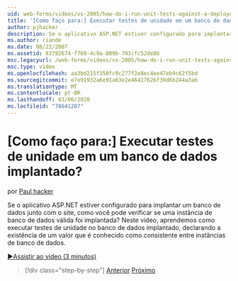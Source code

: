 ```yaml
---
uid: web-forms/videos/vs-2005/how-do-i-run-unit-tests-against-a-deployed-database
title: '[Como faço para:] Executar testes de unidade em um banco de dados implantado? | Microsoft Docs'
author: pjhacker
description: Se o aplicativo ASP.NET estiver configurado para implantar um banco de dados junto com o site, como você pode verificar se uma instância de banco de dados válida foi implantada?...
ms.author: riande
ms.date: 08/22/2007
ms.assetid: 83792674-f769-4c9a-889b-701cfc52de8b
msc.legacyurl: /web-forms/videos/vs-2005/how-do-i-run-unit-tests-against-a-deployed-database
msc.type: video
ms.openlocfilehash: aa3bd215f358fc0c277f2e8ec4ee47eb9c62f5bd
ms.sourcegitcommit: e7e91932a6e91a63e2e46417626f39d6b244a3ab
ms.translationtype: MT
ms.contentlocale: pt-BR
ms.lasthandoff: 03/06/2020
ms.locfileid: "78641207"
---
```

# <a name="how-do-i-run-unit-tests-against-a-deployed-database"></a>[Como faço para:] Executar testes de unidade em um banco de dados implantado?

por [Paul hacker](https://github.com/pjhacker)

Se o aplicativo ASP.NET estiver configurado para implantar um banco de dados junto com o site, como você pode verificar se uma instância de banco de dados válida foi implantada? Neste vídeo, aprendemos como executar testes de unidade no banco de dados implantado, declarando a existência de um valor que é conhecido como consistente entre instâncias de banco de dados.

[&#9654;Assistir ao vídeo (3 minutos)](https://channel9.msdn.com/Blogs/ASP-NET-Site-Videos/how-do-i-run-unit-tests-against-a-deployed-database)

> [!div class="step-by-step"]
> [Anterior](how-do-i-deploy-a-web-application-during-a-team-build.md)
> [Próximo](how-do-i-enable-code-coverage-and-profiling-in-production-applications.md)
